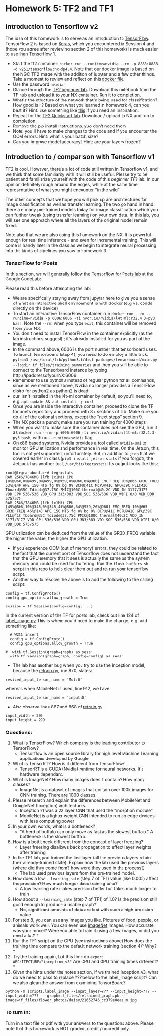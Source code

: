 # Homework 5: TF2 and TF1

## Introduction to Tensorflow v2
The idea of this homework is to serve as an introduction to [TensorFlow](https://www.tensorflow.org/).  TensorFlow 2 is based on [Keras](https://keras.io/), which you encountered in Session 4 and (hope you agree after reviewing section 2 of this homework) is much easier to use than Tensorflow 1. 

* Start the tf2 container: `docker run --runtime=nvidia --rm -p 8888:8888 -d w251/tensorflow:nx-dp4.4`. Note that our docker image is based on the NGC TF2 image with the addition of jupyter and a few other things.  Take a moment to review and reflect on this [docker file](https://github.com/MIDS-scaling-up/v2/blob/master/backup/tensorflow/Dockerfile.nx-dp4.4).
* Use the password `nvidia`
* Glance through the [TF2 beginner lab](https://www.tensorflow.org/tutorials/quickstart/beginner). Download this notebook from the TF hub and upload it to your NX container. Run it to completion.
* What's the structure of the network that's being used for classification? How good is it? Based on what you learned in homework 4, can you beat it? Hint: use something like [this](https://github.com/dragen1860/TensorFlow-2.x-Tutorials/tree/master/01-TF2.0-Overview) if you need an inspiration.
* Repeat for the [TF2 Quickstart lab](https://www.tensorflow.org/tutorials/images/transfer_learning_with_hub). Download / upload to NX and run to completion.
* Remove the pip install instructions, yuo don't need them
* Note: you'll have to make changes to the code and if you encounter the OOM errors.  Hint: what is your batch size?
* Can you improve model accuracy? Hint: are your layers frozen?


## Introduction to / comparison with Tensorflow v1
TF2 is cool.  However, there's a lot of code still written in Tensorflow v1, and we think that some familiarity with it will still be useful. 
Please try to be patient and familiarize yourself with the code of this *beginner TF1* lab.  In our opinion definitely rough around the edges,  while at the same time representative of what you might encounter "in the wild".


The other concepts that we hope you will pick up are architectures for image classification as well as transfer learning.  The two go hand in hand: there are many pre-trained models today for image classification which you can further tweak (using transfer learning) on your own data. In this lab, you will see one approach where all the layers of the original model remain fixed.

Note also that we are also doing this homework on the NX. It is powerful enough for real time inference - and even for incremental training.  This will come in handy later in the class as we begin to integrate neural processing into the kinds of pipelines you saw in homework 3.



### TensorFlow for Poets
In this section, we will generally follow the [Tensorflow for Poets lab](https://codelabs.developers.google.com/codelabs/tensorflow-for-poets/#0) at the Google CodeLabs.

Please read this before attempting the lab:

* We are specifically staying away from jupyter here to give you a sense of what an interactive shell environment is with docker (e.g vs. conda directly on the device)
* To start an interactive TensorFlow container, run `docker run --rm --runtime=nvidia -p 6006:6006 -ti nvcr.io/nvidia/l4t-ml:r32.4.3-py3 bash`. Note the `--rm`:  when you type `exit`, this container will be removed from your NX.
* You  don't need to install TensorFlow in the container explicitly (as the lab instructions suggest) ; it's already installed for you as part of the image.
* In the command above, 6006 is the port number that tensorboard uses.  To launch tensorboard (step 4), you need to do employ a little trick: `python3 /usr/local/lib/python3.6/dist-packages/tensorboard/main.py --logdir tf_files/training_summaries` and then you will be able to connect to the Tensorboard instance by typing http://ipaddressofyourNX:6006
* Remember to use python3 instead of regular python for all commands, since as we mentioned above, Nvidia no longer provides a TensorFlow distro for python2 as python2 is dead!
* curl isn't installed in the l4t-ml container by default, so you'll need to, e.g. `apt update && apt install -y curl`
* Once you are inside the interactive container, proceed to clone the TF for poets repository and proceed with 3+ sections of lab. Make sure you do all of the optional sections, except the "next steps" section 9.
* The NX packs a punch; make sure you run training for 4000 steps
* When you want to make sure the container does *not* see the GPU, run it as `docker run --rm -p 6006:6006 -ti nvcr.io/nvidia/l4t-ml:r32.4.3-py3 bash`, with no `--runtime=nvidia` flag
* On x86 based systems, Nvidia provides a tool called `nvidia-smi` to monitor GPU utilization and performance in real time.  On the Jetson, this tool is not yet supported, unfortunately.  But, in addition to `jtop` that we covered earlier in class (`pip3 install jetson-stats` if you forgot), the Jetpack has another tool, `/usr/bin/tegrastats`.  Its output looks like this:
```
root@tegra-ubuntu:~# tegrastats
RAM 2586/7846MB (lfb 1x1MB) CPU [0%@960,0%@499,0%@499,0%@959,0%@960,0%@960] EMC_FREQ 10%@665 GR3D_FREQ 53%@140 APE 150 MTS fg 0% bg 0% BCPU@41C MCPU@41C GPU@39C PLL@41C Tboard@35C Tdiode@37.75C PMIC@100C thermal@40.2C VDD_IN 3177/3177 VDD_CPU 536/536 VDD_GPU 383/383 VDD_SOC 536/536 VDD_WIFI 0/0 VDD_DDR 575/575
RAM 2586/7846MB (lfb 1x1MB) CPU [49%@806,10%@345,0%@345,46%@806,34%@959,26%@960] EMC_FREQ 10%@665 GR3D_FREQ 46%@140 APE 150 MTS fg 0% bg 0% BCPU@41C MCPU@41C GPU@39C PLL@41C Tboard@35C Tdiode@37.75C PMIC@100C thermal@40.2C VDD_IN 3177/3177 VDD_CPU 536/536 VDD_GPU 383/383 VDD_SOC 536/536 VDD_WIFI 0/0 VDD_DDR 575/575

```
GPU utilization can be deduced from the value of the GR3D_FREQ variable: the higher the value, the higher the GPU utilization.
* If you experience OOM (out of memory) errors, they could be related to the fact that the current port of Tensorflow does not understand the fact that the GPU memory that it sees is actually the same as the system memory and could be used for buffering.  Run the `flush_buffers.sh` script in this repo to help clear them out and re-run your tensorflow script.
* Another way to resolve the above is to add the following to the calling script:
```
config = tf.ConfigProto()
config.gpu_options.allow_growth = True

session = tf.Session(config=config, ...)
```
In the current version of the TF for poets lab, check out line 124 of [label_image.py](https://github.com/googlecodelabs/tensorflow-for-poets-2/blob/master/scripts/label_image.py)  This is where you'd need to make the change, e.g. add something like:
```
  # W251 insert
  config = tf.ConfigProto()
  config.gpu_options.allow_growth = True

#  with tf.Session(graph=graph) as sess:
  with tf.Session(graph=graph, config=config) as sess:
```
* The lab has another bug when you try to use the Inception model, because the [retrain.py](https://github.com/googlecodelabs/tensorflow-for-poets-2/blob/master/scripts/retrain.py), line 870, states:
```
resized_input_tensor_name = 'Mul:0'
```
whereas when MobileNet is used, line 912, we have
```
resized_input_tensor_name = 'input:0'
```
* Also observe lines 867 and 868 of [retrain.py](https://github.com/googlecodelabs/tensorflow-for-poets-2/blob/master/scripts/retrain.py)
```
input_width = 299
input_height = 299
```


### Questions:

1. What is TensorFlow? Which company is the leading contributor to TensorFlow?
    * Tensorflow is an open source library for high level Machine Learning applications developed by Google
1. What is TensorRT? How is it different from TensorFlow?
    * TensorRT is a CUDA (Nvidia) runtime for neural networks. It's hardware dependant. 
1. What is ImageNet? How many images does it contain? How many classes?
    * ImageNet is a dataset of images that contain over 100k images for CNN training. There are 1000 classes. 
1. Please research and explain the differences between MobileNet and GoogleNet (Inception) architectures.
    * Inception v1 was a 22 layer CNN that used the "inception module"
    * MobileNet is a lighter weight CNN intended to run on edge devices with less computing power
1. In your own words, what is a bottleneck?
    * "A herd of buffalo can only move as fast as the slowest buffalo." A bottleneck is the slowest buffalo. 
1. How is a bottleneck different from the concept of layer freezing?
    * Layer freezing disallows back propagation to effect layer weights after training 
1. In the TF1 lab, you trained the last layer (all the previous layers retain their already-trained state). Explain how the lab used the previous layers (where did they come from? how were they used in the process?)
    * The lab used previous layers from the pre-trained model.
1. How does a low `--learning_rate` (step 7 of TF1) value (like 0.005) affect the precision? How much longer does training take?
    * A low learning rate makes precision better but takes much longer to train
1. How about a `--learning_rate` (step 7 of TF1) of 1.0? Is the precision still good enough to produce a usable graph?
    * No, significant amounts of data are lost with such a high precision value
1. For step 8, you can use any images you like. Pictures of food, people, or animals work well. You can even use [ImageNet](http://www.image-net.org/) images. How accurate was your model? Were you able to train it using a few images, or did you need a lot?
    * 
1. Run the TF1 script on the CPU (see instructions above) How does the training time compare to the default network training (section 4)?  Why?
    * 
1. Try the training again, but this time do `export ARCHITECTURE="inception_v3"` Are CPU and GPU training times different?
    * 
1. Given the hints under the notes section, if we trained Inception_v3, what do we need to pass to replace ??? below to the label_image script?  Can we also glean the answer from examining TensorBoard?
```
python -m scripts.label_image --input_layer=??? --input_height=??? --input_width=???  --graph=tf_files/retrained_graph.pb --image=tf_files/flower_photos/daisy/21652746_cc379e0eea_m.jpg
```

### To turn in:
Turn in a text file or pdf with your answers to the questions above.
Please note that this homework is NOT graded, credit / nocredit only.

